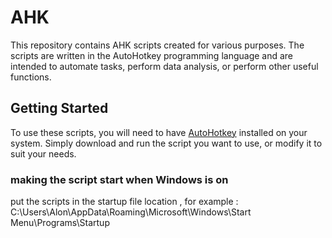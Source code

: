 # AHK
This repository contains AHK scripts created for various purposes. The scripts are written in the AutoHotkey programming language and are intended to automate tasks, perform data analysis, or perform other useful functions. 

## Getting Started

To use these scripts, you will need to have [AutoHotkey](https://www.autohotkey.com/) installed on your system. Simply download and run the script you want to use, or modify it to suit your needs.

### making the script start when Windows is on 

put the scripts in the startup file location , for example :
C:\Users\Alon\AppData\Roaming\Microsoft\Windows\Start Menu\Programs\Startup
